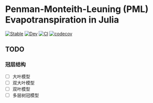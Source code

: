 # Penman-Monteith-Leuning (PML) Evapotranspiration in Julia

[![Stable](https://img.shields.io/badge/docs-stable-blue.svg)](https://jl-pkgs.github.io/PML.jl/stable)
[![Dev](https://img.shields.io/badge/docs-dev-blue.svg)](https://jl-pkgs.github.io/PML.jl/dev)
[![CI](https://github.com/jl-pkgs/PML.jl/actions/workflows/CI.yml/badge.svg)](https://github.com/jl-pkgs/PML.jl/actions/workflows/CI.yml)
[![codecov](https://codecov.io/gh/jl-pkgs/PML.jl/branch/master/graph/badge.svg?token=RmFYanlaQM
)](https://codecov.io/gh/jl-pkgs/PML.jl/tree/master)


## TODO

### 冠层结构

- [ ] 大叶模型
- [ ] 双大叶模型
- [ ] 双叶模型
- [ ] 多层树冠模型
